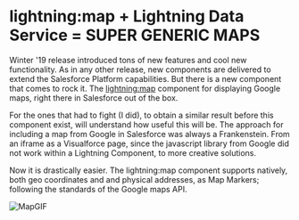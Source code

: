# lightning:map + Lightning Data Service = SUPER GENERIC MAPS

Winter '19 release introduced tons of new features and cool new functionality. As in any other release, new components are delivered to extend the Salesforce Platform capabilities. But there is a new component that comes to rock it. The [lightning:map](https://developer.salesforce.com/docs/component-library/bundle/lightning:map/example) component for displaying Google maps, right there in Salesforce out of the box.

For the ones that had to fight (I did), to obtain a similar result before this component exist, will understand how useful this will be. The approach for including a map from Google in Salesforce was always a Frankenstein. From an iframe as a Visualforce page, since the javascript library from Google did not work within a Lightning Component, to more creative solutions.

Now it is drastically easier. The lightning:map component supports natively, both geo coordinates and and physical addresses, as Map Markers; following the standards of the Google maps API.

![MapGIF](https://rahamber.sirv.com/GoogleMapComponent.gif)
